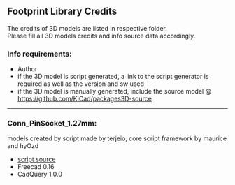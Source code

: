 ## Footprint Library Credits

The credits of 3D models are listed in respective folder.  
Please fill all 3D models credits and info source data accordingly.  

### Info requirements:
- Author
- if the 3D model is script generated, a link to the script generator is required as well as the version and sw used
- if the 3D model is manually generated, include the source model @ https://github.com/KiCad/packages3D-source

<hr>  

### Conn_PinSocket_1.27mm:  

models created by script made by terjeio, core script framework by maurice and hyOzd

- [script source](https://github.com/easyw/kicad-3d-models-in-freecad/tree/master/cadquery/FCAD_script_generator/Conn_PinSocket)
- Freecad 0.16
- CadQuery 1.0.0
